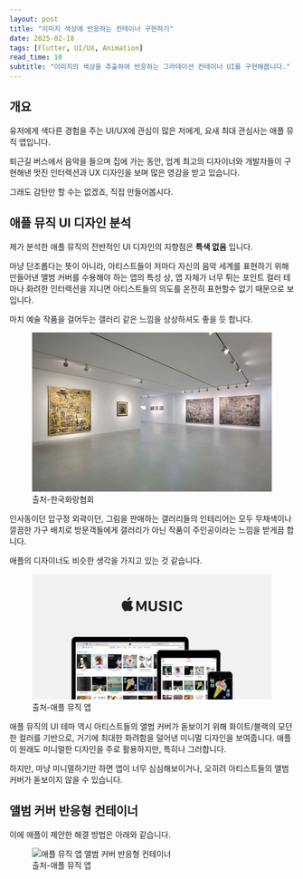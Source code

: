 ```yaml
---
layout: post
title: "이미지 색상에 반응하는 컨테이너 구현하기"
date: 2025-02-18
tags: [Flutter, UI/UX, Animation]
read_time: 10
subtitle: "이미지의 색상을 추출하여 반응하는 그라데이션 컨테이너 UI를 구현해봅니다."
---
```


## 개요

유저에게 색다른 경험을 주는 UI/UX에 관심이 많은 저에게, 요새 최대 관심사는 애플 뮤직 앱입니다.

퇴근길 버스에서 음악을 들으며 집에 가는 동안, 업계 최고의 디자이너와 개발자들이 구현해낸 멋진 인터렉션과 UX 디자인을 보며 많은 영감을 받고 있습니다.

그래도 감탄만 할 수는 없겠죠, 직접 만들어봅시다.

## 애플 뮤직 UI 디자인 분석

제가 분석한 애플 뮤직의 전반적인 UI 디자인의 지향점은 **특색 없음** 입니다.

마냥 단조롭다는 뜻이 아니라, 아티스트들이 저마다 자신의 음악 세계를 표현하기 위해 만들어낸 앨범 커버를 수용해야 하는 앱의 특성 상, 앱 자체가 너무 튀는 포인트 컬러 테마나 화려한 인터렉션을 지니면 아티스트들의 의도를 온전히 표현할수 없기 때문으로 보입니다.

마치 예술 작품을 걸어두는 갤러리 같은 느낌을 상상하셔도 좋을 듯 합니다.

<figure>
  <img src="/assets/images/post-250218-01.jpg" alt="인사동 갤러리" class="screenshot">
  <figcaption>출처-한국화랑협회</figcaption>
</figure>


인사동이던 압구정 외곽이던, 그림을 판매하는 갤러리들의 인테리어는 모두 무채색이나 깔끔한 가구 배치로 방문객들에게 갤러리가 아닌 작품이 주인공이라는 느낌을 받게끔 합니다.

애플의 디자이너도 비슷한 생각을 가지고 있는 것 같습니다.

<figure>
  <img src="/assets/images/post-250218-02.jpg" alt="애플 뮤직 앱 앨범 커버 반응형 컨테이너" class="screenshot">
  <figcaption>출처-애플 뮤직 앱</figcaption>
</figure>

애플 뮤직의 UI 테마 역시 아티스트들의 앨범 커버가 돋보이기 위해 화이트/블랙의 모던한 컬러를 기반으로, 거기에 최대한 화려함을 덜어낸 미니멀 디자인을 보여줍니다. 애플이 원래도 미니멀한 디자인을 주로 활용하지만, 특히나 그러합니다.

하지만, 마냥 미니멀하기만 하면 앱이 너무 심심해보이거나, 오히려 아티스트들의 앨범 커버가 돋보이지 않을 수 있습니다.


## 앨범 커버 반응형 컨테이너

이에 애플이 제안한 해결 방법은 아래와 같습니다.


<figure>
  <img src="/assets/images/post-250218-03.jpg" alt="애플 뮤직 앱 앨범 커버 반응형 컨테이너" class="screenshot">
  <figcaption>출처-애플 뮤직 앱</figcaption>
</figure>





